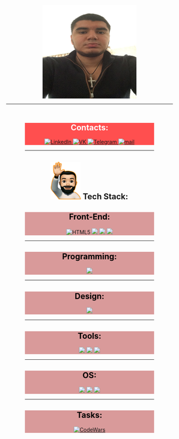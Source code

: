 <div class="body" align="justify" style=margin:30px>

<div align="center">
    <img src=.Photos/main.jpg width=250 height=250
     align="center"></br>

---
<div align="" style=margin:50px>

<div align="center" style=background:#ff4f4f;, hover=cursor:pointer class="Contacts" >
    <h2 style=color:white>Contacts:</h2>
    <!-- <p style=color:black></p> -->
<a href="https://www.linkedin.com/in/ter-petrosyan-sg/" target="_blank">
    <img src="https://img.shields.io/badge/LinkedIn-black?style=for-the-badge&logo=LinkedIn&&logoColor=white" alt="LinkedIn"/>
</a>
<a href="https://vk.com/Sergio_7" target="_blank">
    <img src="https://img.shields.io/badge/Vk-black?style=for-the-badge&logo=VK&&logoColor=white" alt="VK" />
</a>
<a href="#" target="_blank">
    <img src="https://img.shields.io/badge/TG-black?style=for-the-badge&logo=telegram&logoColor=white" alt="Telegram"/>
</a>
<a href="mailto:ter.petrosyan.sg@gmail.com" target="_blank">
    <img src="https://img.shields.io/badge/Email-black?style=for-the-badge&logo=Gmail&logoColor=white" alt="mail"/>
</a>
</div>

---

<div align="center" class=Tech_stack >
    <h2 align="center"><img src=".Photos/Emoji.png" height=100px style=background> Tech Stack: </h2>
</div>

<div align="center" style=background:#d99a9a; hover=cursor:pointer class="Front-End">
<h2 style=color:black>Front-End:</h2>
<!-- <p style=color:black></p> -->
<img src="https://img.shields.io/badge/HTML5-black.svg?style=for-the-badge&logo=html5&logoColor=white" alt="HTML5"/>
<img src="https://img.shields.io/badge/CSS3-black.svg?style=for-the-badge&logo=css3&logoColor=white">
<img src="https://img.shields.io/badge/JS-black.svg?style=for-the-badge&logo=javaScript&logoColor=white">
<img src="https://img.shields.io/badge/bootstrap-black.svg?style=for-the-badge&logo=Bootstrap&logoColor=white">
</div>

---

<div align="center" style=background:#d99a9a; hover=cursor:pointer class="Programming">
<h2 style=color:black>Programming:</h2>
<!-- <p style=color:black></p> -->
<img src="https://img.shields.io/badge/python-black?style=for-the-badge&logo=python&logoColor=white">
</div> 

---

<div align="center" style=background:#d99a9a; class="Design">
<h2 style=color:black>Design:</h2>
<!-- <p style=color:black></p> -->
<img src="https://img.shields.io/badge/figma-black.svg?style=for-the-badge&logo=figma&logoColor=white">
</div>

---

<div align="center" style=background:#d99a9a; class="Tools">
<h2 style=color:black>Tools:</h2>
<!-- <p style=color:black></p> -->
<img src="https://img.shields.io/badge/MS_Office-black?style=for-the-badge&logo=MicrosoftOffice&&logoColor=white">
<img src="https://img.shields.io/badge/Markdown-black.svg?style=for-the-badge&logo=markdown&logoColor=white">
<img src="https://img.shields.io/badge/Bash-black.svg?style=for-the-badge&logo=GNU bash&logoColor=white">
</div>

---

<div align="center" style=background:#d99a9a; class="OS">
<h2 style=color:black>OS:</h2>
<!-- <p style=color:black></p> -->
<img src="https://img.shields.io/badge/Linux-black?style=for-the-badge&logo=MicrosoftOffice&&logoColor=white">
<img src="https://img.shields.io/badge/MAC_OS-black?style=for-the-badge&logo=macos&&logoColor=white">
<img src="https://img.shields.io/badge/Windows-black?style=for-the-badge&logo=windows&&logoColor=white">
</div>

---

<div align="center" style=background:#d99a9a; class="Tasks">
<h2 style=color:black>Tasks:</h2>
<!-- <p style=color:black></p> -->
<a href="https://www.codewars.com/users/S3RG0">
    <img src="https://img.shields.io/badge/CodeWars-black?style=for-the-badge&logo=codewars&&logoColor=white" alt="CodeWars"/>
</a>
</div>
</div>

<!-- Добавить фото-ссылку `[![]()]()` -->

<!-- Добавить названия фотографиями -->

<!-- Добавить Курсы и удостоверения -->
